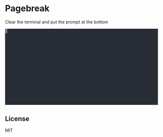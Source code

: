 # Pagebreak
Clear the terminal and put the prompt at the bottom

![Pagebreak Demo](./.github/assets/demo.svg)

## License

MIT